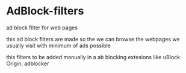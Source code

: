 # AdBlock-filters
ad block filter for web pages

this ad block filters are made so the we can browse the webpages we usually visit with minimum of ads possible 

this filters to be added manually in a ab blocking extesions like uBlock Origin, adblocker 

